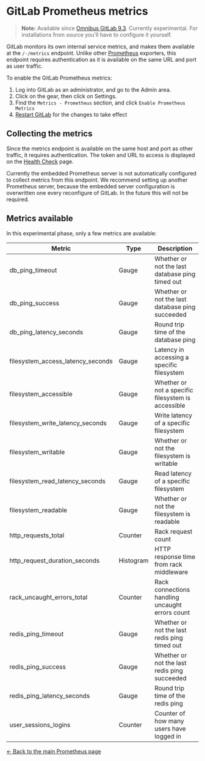 # GitLab Prometheus metrics

>**Note:**
Available since [Omnibus GitLab 9.3][29118]. Currently experimental. For installations from source
you'll have to configure it yourself.

GitLab monitors its own internal service metrics, and makes them available at the `/-/metrics` endpoint. Unlike other [Prometheus] exporters, this endpoint requires authentication as it is available on the same URL and port as user traffic.

To enable the GitLab Prometheus metrics:

1. Log into GitLab as an administrator, and go to the Admin area.
1. Click on the gear, then click on Settings.
1. Find the `Metrics - Prometheus` section, and click `Enable Prometheus Metrics`
1. [Restart GitLab][restart] for the changes to take effect

## Collecting the metrics

Since the metrics endpoint is available on the same host and port as other traffic, it requires authentication. The token and URL to access is displayed on the [Health Check][health-check] page.

Currently the embedded Prometheus server is not automatically configured to collect metrics from this endpoint. We recommend setting up another Prometheus server, because the embedded server configuration is overwritten one every reconfigure of GitLab. In the future this will not be required.

## Metrics available

In this experimental phase, only a few metrics are available:

| Metric                            | Type      | Description |
| --------------------------------- | --------- | ----------- |
| db_ping_timeout                   | Gauge     | Whether or not the last database ping timed out |
| db_ping_success                   | Gauge     | Whether or not the last database ping succeeded |
| db_ping_latency_seconds           | Gauge     | Round trip time of the database ping |
| filesystem_access_latency_seconds | Gauge     | Latency in accessing a specific filesystem |
| filesystem_accessible             | Gauge     | Whether or not a specific filesystem is accessible |
| filesystem_write_latency_seconds  | Gauge     | Write latency of a specific filesystem |
| filesystem_writable               | Gauge     | Whether or not the filesystem is writable |
| filesystem_read_latency_seconds   | Gauge     | Read latency of a specific filesystem |
| filesystem_readable               | Gauge     | Whether or not the filesystem is readable |
| http_requests_total               | Counter   | Rack request count |
| http_request_duration_seconds     | Histogram | HTTP response time from rack middleware |
| rack_uncaught_errors_total        | Counter   | Rack connections handling uncaught errors count |
| redis_ping_timeout                | Gauge     | Whether or not the last redis ping timed out |
| redis_ping_success                | Gauge     | Whether or not the last redis ping succeeded |
| redis_ping_latency_seconds        | Gauge     | Round trip time of the redis ping |
| user_sessions_logins              | Counter   | Counter of how many users have logged in |

[← Back to the main Prometheus page](index.md)

[29118]: https://gitlab.com/gitlab-org/gitlab-ce/issues/29118
[Prometheus]: https://prometheus.io
[restart]: ../../restart_gitlab.md#omnibus-gitlab-restart
[health-check]: ../../../user/admin_area/monitoring/health_check.md
